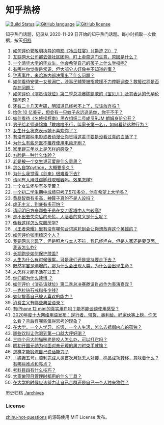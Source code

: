 # 知乎热榜
[![Build Status](https://github.com/ToWeLong/zhihu-hot-questions/workflows/CI/badge.svg)](https://github.com/ToWeLong/zhihu-hot-questions/actions)
[![GitHub language](https://img.shields.io/badge/language-golang-orange.svg)](https://golang.org/)
[![GitHub license](https://img.shields.io/github/license/ToWeLong/zhihu-hot-questions)](https://github.com/ToWeLong/zhihu-hot-questions/blob/main/LICENSE)

知乎热门话题，记录从 2020-11-29 日开始的知乎热门话题。每小时抓取一次数据，按天[归档](./archives)

<!-- BEGIN -->

1. [如何评价郭敬明执导的电影《冷血狂宴》（《爵迹 2》）？](https://www.zhihu.com/question/362881184)
1. [互联网大公司都去做社区团购，盯上卖菜这门生意，原因是什么？](https://www.zhihu.com/question/433102679)
1. [一个清华大学的毕业生，他会希望自己的孩子上什么学校呢?](https://www.zhihu.com/question/403355024)
1. [有哪些你觉得是常识，但大部分人好像并不知道的事？](https://www.zhihu.com/question/422686198)
1. [钟离事件，米哈游内部决策出了什么问题？](https://www.zhihu.com/question/433445798)
1. [如何看待安徽一女孩溺亡，涉事民辅警被指救援不力停职调查？救援过程是否存在问题？](https://www.zhihu.com/question/433415189)
1. [如何评价《演员请就位》第二季总决赛陈凯歌的《宝贝儿》及其表达的代孕伦理问题？](https://www.zhihu.com/question/433472711)
1. [还有二十几天考研，明知道已经考不上了，应该放弃吗？](https://www.zhihu.com/question/433016850)
1. [给你 10 亿美元，但会有一只蚊子永远追杀你，你干不干？](https://www.zhihu.com/question/431629276)
1. [如何看待《名侦探柯南》黑衣组织二号成员RUM 朗姆身份公开？](https://www.zhihu.com/question/433340643)
1. [男子给老师送锦旗「教啥啥不行，叫家长第一名」，如何看待这种行为？](https://www.zhihu.com/question/433501113)
1. [女生什么状态表示她不喜欢你了？](https://www.zhihu.com/question/302142050)
1. [有没有那种电影或者动漫让你觉得这辈子要是没看过真的白活了？](https://www.zhihu.com/question/431551442)
1. [为什么有些牙医不推荐使用电动牙刷？](https://www.zhihu.com/question/364359077)
1. [家里蹲三年以上是怎样的感受？](https://www.zhihu.com/question/47521365)
1. [方脸是一种什么体验？](https://www.zhihu.com/question/35513225)
1. [老是被一个女生说可爱是什么意思？](https://www.zhihu.com/question/430772511)
1. [怎么自学python，大概要多久？](https://www.zhihu.com/question/300985609)
1. [为什么我觉得《剑来》很难看下去?](https://www.zhihu.com/question/383895746)
1. [请问有人用过踢脚线取暖器吗，效果怎样?](https://www.zhihu.com/question/26954696)
1. [一个女生怀孕有多辛苦？](https://www.zhihu.com/question/432439805)
1. [一个初二学生期中成绩只考了570多分，他有希望上大学吗？](https://www.zhihu.com/question/431909193)
1. [黄磊智商有多高，神算子真的不是人设吗？](https://www.zhihu.com/question/428494879)
1. [虚无主义，到底有多可怕？](https://www.zhihu.com/question/309651606)
1. [请问明日方舟哪些干员在女刀客塔中人气较高?](https://www.zhihu.com/question/433114111)
1. [走不出去失恋后的恐慌，人活着的意义是什么呢？](https://www.zhihu.com/question/432260357)
1. [像我这样怎么克服厌学?](https://www.zhihu.com/question/432583899)
1. [《王者荣耀》里有没有哪句台词尴尬到会让你想放弃这个英雄的？](https://www.zhihu.com/question/421011240)
1. [如何评价张雨绮这个人？](https://www.zhihu.com/question/308270021)
1. [我要网恋奔现了，但是照片与本人不符，我已经坦白，但是人家还是要见面，我该怎么办?](https://www.zhihu.com/question/423101015)
1. [长期跑步如何保护膝盖?](https://www.zhihu.com/question/385600001)
1. [人生为什么有时候很累，可是我们还是坚持要走下去？](https://www.zhihu.com/question/431715370)
1. [既然宇宙是熵增的，那为什么会出现人类，为什么会出现生命？](https://www.zhihu.com/question/429454468)
1. [人怎样才能不活在过去？](https://www.zhihu.com/question/429749246)
1. [你们都为什么读博 ？](https://www.zhihu.com/question/416261594)
1. [如何评价《演员请就位》第二季总决赛邀请肖战作为表演嘉宾？](https://www.zhihu.com/question/433469668)
1. [一克拉钻石戒指多少钱?](https://www.zhihu.com/question/54136414)
1. [如何提高自己被人喜欢的能力？](https://www.zhihu.com/question/417650920)
1. [消费主义有哪些典型语录？](https://www.zhihu.com/question/343358503)
1. [有iPhone 12 mini的真实用户吗？能不能谈谈使用感受？](https://www.zhihu.com/question/430470449)
1. [2020年度十大网络用语发布：逆行者、带货、奥利给、好家伙等上榜，你怎么看？背后有哪些值得思考的现象？](https://www.zhihu.com/question/433308179)
1. [在大学，一个人学习，吃饭，一个人生活，怎么去抵御内心的孤独？](https://www.zhihu.com/question/426063220)
1. [哪些饮料让你喝到第一口就大呼好喝？](https://www.zhihu.com/question/338195759)
1. [三四个月大的猫咪老是咬人怎么办，可以打它吗？](https://www.zhihu.com/question/422222875)
1. [明初开国元勋为何面对朱元璋的屠刀时束手就擒？](https://www.zhihu.com/question/432110875)
1. [怎样才能锻炼自己说话能力？](https://www.zhihu.com/question/38898351)
1. [「嫦娥五号」顺利完成人类首次月轨无人对接，样品成功转移，意味着什么？有哪些难点和亮点？](https://www.zhihu.com/question/433528314)
1. [考科目四有什么技巧？](https://www.zhihu.com/question/327047518)
1. [大家做项目管理时都用的什么工具？](https://www.zhihu.com/question/38813402)
1. [在大学的时候应该努力让自己合群还是自己一个人独来独往？](https://www.zhihu.com/question/432365732)

<!-- END -->

历史归档 [./archives](./archives)


### License
[zhihu-hot-questions](https://github.com/towelong/zhihu-hot-questions) 的源码使用 MIT License 发布。